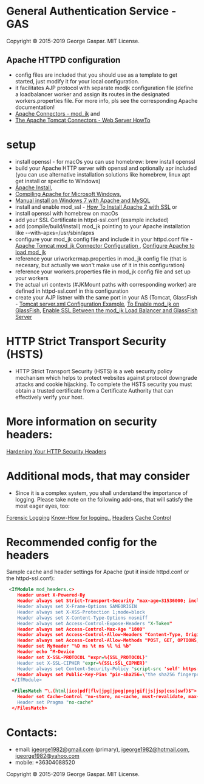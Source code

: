 # General Authentication Service - GAS 

Copyright © 2015-2019 George Gaspar. MIT License.

Apache HTTPD configuration
----

- config files are included that you should use as a template to get started, just modify it for your local configuration. 
- it facilitates AJP protocol with separate modjk configuration file (define a loadbalancer worker and assign its routes in the designated workers.properties file. For more info, pls see the corresponding Apache documentation! 
- [Apache Connectors - mod_jk](http://tomcat.apache.org/connectors-doc/) 
and 
- [The Apache Tomcat Connectors - Web Server HowTo](http://tomcat.apache.org/connectors-doc/webserver_howto/apache.html)

# setup
- install openssl - for macOs you can use homebrew: brew install openssl
- build your Apache HTTP server with openssl and optionally apr included (you can use alternative installation solutions like homebrew, linux apt get install or specific to Windows) 
- [Apache Install](https://httpd.apache.org/docs/2.4/install.html), 
- [Compiling Apache for Microsoft Windows](http://httpd.apache.org/docs/current/platform/win_compiling.html), 
- [Manual install on Windows 7 with Apache and MySQL](https://docs.moodle.org/29/en/Manual_install_on_Windows_7_with_Apache_and_MySQL)
- install and enable mod_ssl - [How To Install Apache 2 with SSL](http://www.thegeekstuff.com/2011/03/install-apache2-ssl)
or
- install openssl with homebrew on macOs
- add your SSL Certificate in httpd-ssl.conf (example included)
- add (compile/build/install) mod_jk pointing to your Apache installation like --with-apxs=/usr/sbin/apxs
- configure your mod_jk config file and include it in your httpd.conf file - [Apache Tomcat mod_jk Connector Configuration ](https://www.mulesoft.com/tcat/apache-tomcat-mod-jk-connector-configuration), [Configure Apache to load mod_jk](https://docs.jboss.org/jbossas/docs/Server_Configuration_Guide/4/html/clustering-http-modjk.html)
- reference your uriworkermap.properties in mod_jk config file (that is necesary, but actually we won't make use of it in this configuration)
- reference your workers.properties file in mod_jk config file and set up your workers
- the actual uri contexts (#JKMount paths with corresponding worker) are defined in httpd-ssl.conf in this configuration
- create your AJP listner with the same port in your AS (Tomcat, GlassFish - [Tomcat server.xml Configuration Example](https://examples.javacodegeeks.com/enterprise-java/tomcat/tomcat-server-xml-configuration-example/), [To Enable mod_jk on GlassFish](https://docs.oracle.com/cd/E19798-01/821-1751/gixqw/index.html), [Enable SSL Between the mod_jk Load Balancer and GlassFish Server](https://docs.oracle.com/cd/E19798-01/821-1751/gjpan/index.html)

# HTTP Strict Transport Security (HSTS)
- HTTP Strict Transport Security (HSTS) is a web security policy mechanism which helps to protect websites against protocol downgrade attacks and cookie hijacking. To complete the HSTS security you must obtain a trusted certificate from a Certificate Authority that can effectively verify your host.

# More information on security headers:
[Hardening Your HTTP Security Headers](https://www.keycdn.com/blog/http-security-headers/)


# Additional mods, that may consider
- Since it is a complex system, you shall understand the importance of logging. Please take note on the following add-ons, that will satisfy the most eager eyes, too:

[Forensic Logging](https://httpd.apache.org/docs/2.4/mod/mod_log_forensic.html)
[Know-How for logging..](http://northernmost.org/blog/mod-log-forensic-howto/index.html)
[Headers](https://httpd.apache.org/docs/2.4/mod/mod_headers.html)
[Cache Control](https://httpd.apache.org/docs/2.4/mod/mod_cache.html)


# Recommended config for the headers
Sample cache and header settings for Apache (put it inside httpd.conf or the httpd-ssl.conf):

```xml
 <IfModule mod_headers.c>
    Header unset X-Powered-By
    Header always set Strict-Transport-Security "max-age=31536000; includeSubDomains; preload"
    Header always set X-Frame-Options SAMEORIGIN
    Header always set X-XSS-Protection 1;mode=block
    Header always set X-Content-Type-Options nosniff
    Header always set Access-Control-Expose-Headers "X-Token"
    Header always set Access-Control-Max-Age "1800"
    Header always set Access-Control-Allow-Headers "Content-Type, Origin, Authorization, Accept, X-Token, Accept-Encoding"
    Header always set Access-Control-Allow-Methods "POST, GET, OPTIONS, DELETE, PUT"
    Header set MyHeader "%D ms %t ms %l %i %b"
    Header echo ^M-Device
    Header set X-SSL-PROTOCOL "expr=%{SSL_PROTOCOL}"
    Header set X-SSL-CIPHER "expr=%{SSL:SSL_CIPHER}"
    Header always set Content-Security-Policy "script-src 'self' https://apis.google.com https://www.google-analytics.com https://facebook.com"
    Header always set Public-Key-Pins "pin-sha256=\"the sha256 fingerprint of your certificate\"; max-age=5184000" 
  </IfModule>
```

```xml
  <FilesMatch "\.(html|ico|pdf|flv|jpg|jpeg|png|gif|js|jsp|css|swf)$">
    Header set Cache-Control "no-store, no-cache, must-revalidate, max-age=0"
    Header set Pragma "no-cache"
  </FilesMatch>
```


# Contacts:
- email: igeorge1982@gmail.com (primary), igeorge1982@hotmail.com, igeorge1982@yahoo.com
- mobile: +36304088520

Copyright © 2015-2019 George Gaspar. MIT License.
